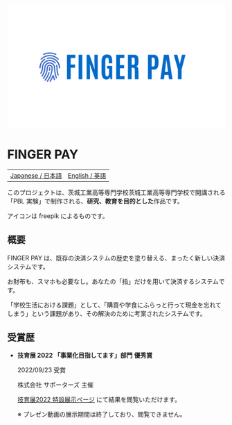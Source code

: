 [![LOGO OF FINGER PAY](/profile/README/assets/FINGERPAY_LOGO_TRANSPARENT.png)](https://github.com/fingerpay)

# FINGER PAY
<table>
  <tbody>
    <tr>
      <td>
        <a href="https://github.com/fingerpay/.github/blob/main/profile/README/README.jp.md">Japanese / 日本語</a>
      </td>
      <td>
        <a href="https://github.com/fingerpay/.github/blob/main/profile/README/README.en.md">English / 英語</a>
      </td>
    </tr>
  </tbody>
</table>

このプロジェクトは、茨城工業高等専門学校茨城工業高等専門学校で開講される「PBL 実験」で制作される、**研究、教育を目的とした**作品です。

アイコンは freepik によるものです。

## 概要
FINGER PAY は、既存の決済システムの歴史を塗り替える、まったく新しい決済システムです。

お財布も、スマホも必要なし。あなたの「指」だけを用いて決済するシステムです。

「学校生活における課題」として、「購買や学食にふらっと行って現金を忘れてしまう」という課題があり、その解決のために考案されたシステムです。

## 受賞歴
- **技育展 2022 「事業化目指してます」部門** **優秀賞**
  
  2022/09/23 受賞

  株式会社 サポーターズ 主催

  [技育展2022 特設展示ページ](https://talent.supporterz.jp/geekten/2022/exhibition.html#theme4) にて結果を閲覧いただけます。

  ※ プレゼン動画の展示期間は終了しており、閲覧できません。
